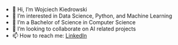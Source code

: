- 👋 Hi, I’m Wojciech Kiedrowski
- 👀 I’m interested in Data Science, Python, and Machine Learning
- 🌱 I’m a Bachelor of Science in Computer Science
- 💞️ I’m looking to collaborate on AI related projects
- 📫 How to reach me: [LinkedIn](https://www.linkedin.com/in/wojciech-kiedrowski/)
